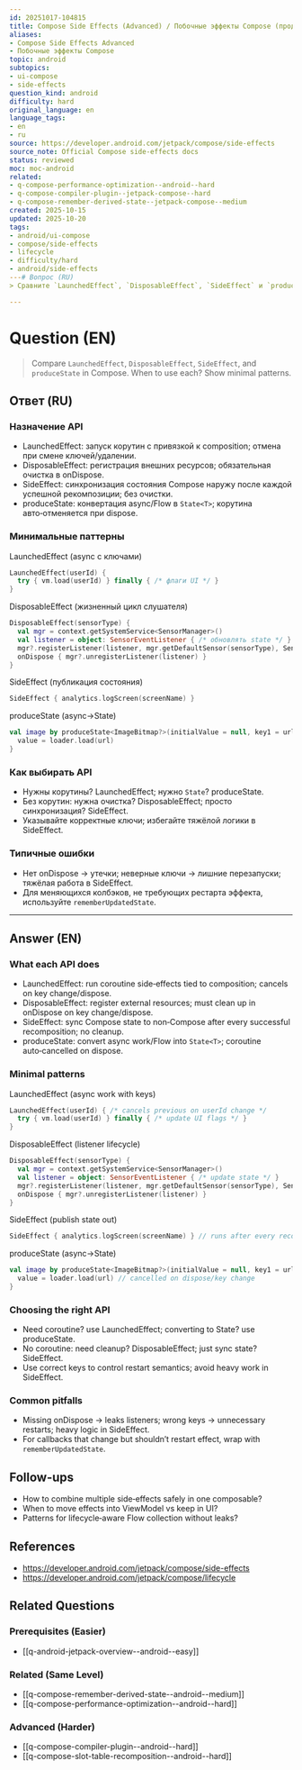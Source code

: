 ```yaml
---
id: 20251017-104815
title: Compose Side Effects (Advanced) / Побочные эффекты Compose (продвинуто)
aliases:
- Compose Side Effects Advanced
- Побочные эффекты Compose
topic: android
subtopics:
- ui-compose
- side-effects
question_kind: android
difficulty: hard
original_language: en
language_tags:
- en
- ru
source: https://developer.android.com/jetpack/compose/side-effects
source_note: Official Compose side‑effects docs
status: reviewed
moc: moc-android
related:
- q-compose-performance-optimization--android--hard
- q-compose-compiler-plugin--jetpack-compose--hard
- q-compose-remember-derived-state--jetpack-compose--medium
created: 2025-10-15
updated: 2025-10-20
tags:
- android/ui-compose
- compose/side-effects
- lifecycle
- difficulty/hard
- android/side-effects
---# Вопрос (RU)
> Сравните `LaunchedEffect`, `DisposableEffect`, `SideEffect` и `produceState` в Compose. Когда использовать каждый? Покажите минимальные паттерны.

---
```


# Question (EN)
> Compare `LaunchedEffect`, `DisposableEffect`, `SideEffect`, and `produceState` in Compose. When to use each? Show minimal patterns.

## Ответ (RU)

### Назначение API
- LaunchedEffect: запуск корутин с привязкой к composition; отмена при смене ключей/удалении.
- DisposableEffect: регистрация внешних ресурсов; обязательная очистка в onDispose.
- SideEffect: синхронизация состояния Compose наружу после каждой успешной рекомпозиции; без очистки.
- produceState: конвертация async/Flow в `State<T>`; корутина авто‑отменяется при dispose.

### Минимальные паттерны

LaunchedEffect (async с ключами)
```kotlin
LaunchedEffect(userId) {
  try { vm.load(userId) } finally { /* флаги UI */ }
}
```

DisposableEffect (жизненный цикл слушателя)
```kotlin
DisposableEffect(sensorType) {
  val mgr = context.getSystemService<SensorManager>()
  val listener = object: SensorEventListener { /* обновлять state */ }
  mgr?.registerListener(listener, mgr.getDefaultSensor(sensorType), SensorManager.SENSOR_DELAY_NORMAL)
  onDispose { mgr?.unregisterListener(listener) }
}
```

SideEffect (публикация состояния)
```kotlin
SideEffect { analytics.logScreen(screenName) }
```

produceState (async→State)
```kotlin
val image by produceState<ImageBitmap?>(initialValue = null, key1 = url) {
  value = loader.load(url)
}
```

### Как выбирать API
- Нужны корутины? LaunchedEffect; нужно `State`? produceState.
- Без корутин: нужна очистка? DisposableEffect; просто синхронизация? SideEffect.
- Указывайте корректные ключи; избегайте тяжёлой логики в SideEffect.

### Типичные ошибки
- Нет onDispose → утечки; неверные ключи → лишние перезапуски; тяжёлая работа в SideEffect.
- Для меняющихся колбэков, не требующих рестарта эффекта, используйте `rememberUpdatedState`.

---

## Answer (EN)

### What each API does
- LaunchedEffect: run coroutine side‑effects tied to composition; cancels on key change/dispose.
- DisposableEffect: register external resources; must clean up in onDispose on key change/dispose.
- SideEffect: sync Compose state to non‑Compose after every successful recomposition; no cleanup.
- produceState: convert async work/Flow into `State<T>`; coroutine auto‑cancelled on dispose.

### Minimal patterns

LaunchedEffect (async work with keys)
```kotlin
LaunchedEffect(userId) { /* cancels previous on userId change */
  try { vm.load(userId) } finally { /* update UI flags */ }
}
```

DisposableEffect (listener lifecycle)
```kotlin
DisposableEffect(sensorType) {
  val mgr = context.getSystemService<SensorManager>()
  val listener = object: SensorEventListener { /* update state */ }
  mgr?.registerListener(listener, mgr.getDefaultSensor(sensorType), SensorManager.SENSOR_DELAY_NORMAL)
  onDispose { mgr?.unregisterListener(listener) }
}
```

SideEffect (publish state out)
```kotlin
SideEffect { analytics.logScreen(screenName) } // runs after every recomposition
```

produceState (async→State)
```kotlin
val image by produceState<ImageBitmap?>(initialValue = null, key1 = url) {
  value = loader.load(url) // cancelled on dispose/key change
}
```

### Choosing the right API
- Need coroutine? use LaunchedEffect; converting to State? use produceState.
- No coroutine: need cleanup? DisposableEffect; just sync state? SideEffect.
- Use correct keys to control restart semantics; avoid heavy work in SideEffect.

### Common pitfalls
- Missing onDispose → leaks listeners; wrong keys → unnecessary restarts; heavy logic in SideEffect.
- For callbacks that change but shouldn’t restart effect, wrap with `rememberUpdatedState`.

## Follow-ups
- How to combine multiple side‑effects safely in one composable?
- When to move effects into ViewModel vs keep in UI?
- Patterns for lifecycle‑aware Flow collection without leaks?

## References
- https://developer.android.com/jetpack/compose/side-effects
- https://developer.android.com/jetpack/compose/lifecycle

## Related Questions

### Prerequisites (Easier)
- [[q-android-jetpack-overview--android--easy]]

### Related (Same Level)
- [[q-compose-remember-derived-state--android--medium]]
- [[q-compose-performance-optimization--android--hard]]

### Advanced (Harder)
- [[q-compose-compiler-plugin--android--hard]]
- [[q-compose-slot-table-recomposition--android--hard]]


